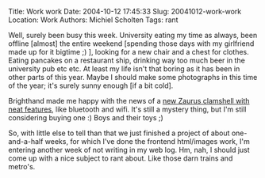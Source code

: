 Title: Work work
Date: 2004-10-12 17:45:33
Slug: 20041012-work-work
Location: Work
Authors: Michiel Scholten
Tags: rant

<p>Well, surely been busy this week. University eating my time as always, been offline [almost] the entire weekend [spending those days with my girlfriend made up for it bigtime ;) ], looking for a new chair and a chest for clothes. Eating pancakes on a restaurant ship, drinking way too much beer in the university pub etc etc. At least my life isn't that boring as it has been in other parts of this year. Maybe I should make some photographs in this time of the year; it's surely sunny enough [if a bit cold].</p>

<p>Brighthand made me happy with the news of a <a href="http://brighthand.com/article/New_Clamshell_Zaurus_Expected_Oct_20">new Zaurus clamshell with neat features</a>, like bluetooth and wifi. It's still a mystery thing, but I'm still considering buying one :) Boys and their toys ;)</p>

<p>So, with little else to tell than that we just finished a project of about one-and-a-half weeks, for which I've done the frontend html/images work, I'm entering another week of not writing in my web log. Hm, nah, I should just come up with a nice subject to rant about. Like those darn trains and metro's.</p>